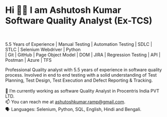 <h1> Hi 👋👋 I am Ashutosh Kumar <br>
 Software Quality Analyst (Ex-TCS)</h1> <br>
 
 5.5 Years of Experience | Manual Testing | Automation Testing | SDLC | STLC | Selenium Webdriver | Python <br>
 | Git | GitHub | Page Object Model | DOM | JIRA | Regression Testing | API | Postman | Azure | TFS <br>
 
 Professional Quality analyst with 5.5 years of experience in software quality process. Involved in end to end
testing with a solid understanding of Test Planning, Test Design, Test Execution and Defect Reporting &
Tracking. <br> <br>
🔭 I’m currently working as software Quality Analyst in Procentris India PVT LTD. <br>
📫 You can reach me at ashutoshkumar.ramp@gmail.com. <br>
🗣 Languages: Selenium, Python, SQL, English, Hindi and Bengali.
